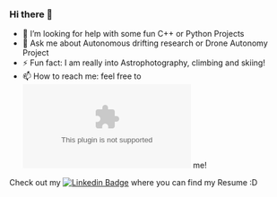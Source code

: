 ### Hi there 👋
- 🤔 I’m looking for help with some fun C++ or Python Projects
- 💬 Ask me about Autonomous drifting research or Drone Autonomy Project
- ⚡ Fun fact: I am really into Astrophotography, climbing and skiing!
- 📫 How to reach me: feel free to [![Gmail Badge](https://img.shields.io/badge/-Gmail-Blue&link=mailto:ramimouro@gmail.com)](mailto:ramimouro@gmail.com) me!

Check out my [![Linkedin Badge](https://img.shields.io/badge/-LinkedIn-Blue&link=https://www.linkedin.com/in/rami-mouro/)](https://www.linkedin.com/in/rami-mouro/) where you can find my Resume :D 
<!--
**ramalamadingdong/ramalamadingdong** is a ✨ _special_ ✨ repository because its `README.md` (this file) appears on your GitHub profile.

Here are some ideas to get you started:

- 🔭 I’m currently working on ...
- 🌱 I’m currently learning ...
- 👯 I’m looking to collaborate on ...
- 🤔 I’m looking for help with ...
- 💬 Ask me about ...
- 📫 How to reach me: ...
- 😄 Pronouns: ...
- ⚡ Fun fact: ...
[![Linkedin Badge](https://img.shields.io/badge/-ramimouro-blue?style=flat-square&logo=Linkedin&logoColor=white&link=https://www.linkedin.com/in/rami-mouro/](https://www.linkedin.com/in/rami-mouro/)
[![Gmail Badge](https://img.shields.io/badge/-matthew.h.strong@gmail.com-c14438?style=flat-square&logo=Gmail&logoColor=white&link=mailto:matthew.h.strong@gmail.com)](mailto:matthew.h.strong@gmail.com)
-->
